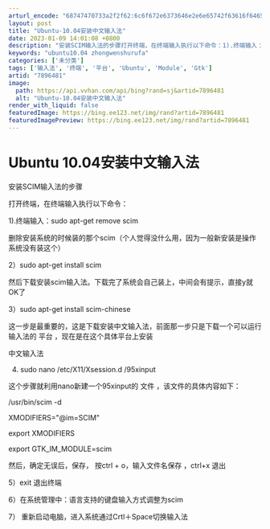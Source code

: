```yaml
---
arturl_encode: "68747470733a2f2f62:6c6f672e6373646e2e6e65742f63616f64657368656e673131:302f61727469636c652f64657461696c732f37383936343831"
layout: post
title: "Ubuntu-10.04安装中文输入法"
date: 2023-01-09 14:01:08 +0800
description: "安装SCIM输入法的步骤打开终端，在终端输入执行以下命令：1).终端输入：sudo apt-get "
keywords: "ubuntu10.04 zhongwenshurufa"
categories: ['未分类']
tags: ['输入法', '终端', '平台', 'Ubuntu', 'Module', 'Gtk']
artid: "7896481"
image:
  path: https://api.vvhan.com/api/bing?rand=sj&artid=7896481
  alt: "Ubuntu-10.04安装中文输入法"
render_with_liquid: false
featuredImage: https://bing.ee123.net/img/rand?artid=7896481
featuredImagePreview: https://bing.ee123.net/img/rand?artid=7896481
---
```


# Ubuntu 10.04安装中文输入法

安装SCIM输入法的步骤

打开终端，在终端输入执行以下命令：
  
1).终端输入：sudo apt-get remove scim
  
  
删除安装系统的时候装的那个scim（个人觉得没什么用，因为一般新安装是操作系统没有装这个）
  
  
2）sudo apt-get install scim
  
  
然后下载安装scim输入法。下载完了系统会自己装上，中间会有提示，直接y就OK了
  
  
3）sudo apt-get install scim-chinese
  
  
这一步是最重要的，这是下载安装中文输入法，前面那一步只是下载一个可以运行输入法的
平台
，现在是在这个具体平台上安装
  
  
中文输入法
  
  
4) sudo nano /etc/X11/Xsession.d /95xinput
  
  
这个步骤就利用nano新建一个95xinput的
文件
，该文件的具体内容如下：
  
  

/usr/bin/scim -d
  
XMODIFIERS="@im=SCIM"
  
export XMODIFIERS
  
export GTK\_IM\_MODULE=scim

然后，确定无误后，保存，
按ctrl + o，输入文件名保存
，ctrl+x 退出
  
  
5）exit 退出终端

6）在系统管理中：语言支持的键盘输入方式调整为scim
  
7）
重新启动电脑，进入系统通过Crtl＋Space切换输入法